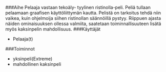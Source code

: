 ###Aihe
Pelaaja vastaan tekoäly- tyylinen ristinolla-peli. Peliä tullaan pelaamaan graafisen käyttöliittymän kautta. Pelistä on tarkoitus tehdä niin vaikea, kuin ohjelmoija siihen ristinollan säännöillä pystyy.
Riippuen ajasta näiden ominaisuuksen ollessa valmiita, saatetaan toiminnallisuuteen lisätä myös kaksinpelin mahdollisuus.
###Käyttäjät
- Pelaaja(t) 

###Toiminnot
- yksinpeli(Extreme)
- mahdollinen kaksinpeli
